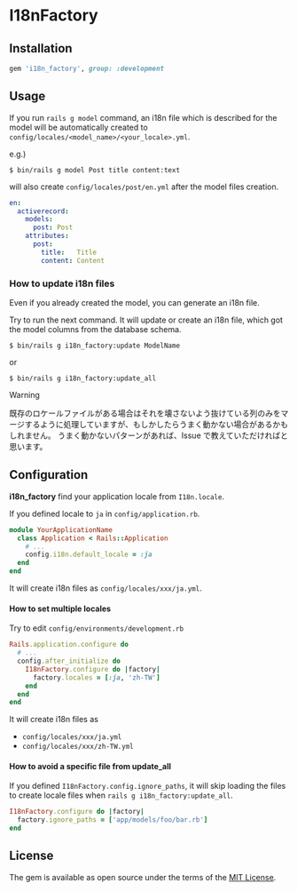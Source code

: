 # I18nFactory

## Installation

```rb
gem 'i18n_factory', group: :development
```

## Usage

If you run `rails g model` command, an i18n file which is described for the model will be automatically created to `config/locales/<model_name>/<your_locale>.yml`.

e.g.)

```
$ bin/rails g model Post title content:text 
```

will also create `config/locales/post/en.yml` after the model files creation.

```yml
en:
  activerecord:
    models:
      post: Post  
    attributes:
      post:
        title:   Title
        content: Content
```

### How to update i18n files

Even if you already created the model, you can generate an i18n file.

Try to run the next command. It will update or create an i18n file, which got the model columns from the database schema.

```
$ bin/rails g i18n_factory:update ModelName
```
or
```
$ bin/rails g i18n_factory:update_all
```

> [!WARNING]
> 既存のロケールファイルがある場合はそれを壊さないよう抜けている列のみをマージするように処理していますが、もしかしたらうまく動かない場合があるかもしれません。
> うまく動かないパターンがあれば、Issue で教えていただければと思います。

## Configuration

**i18n_factory** find your application locale from `I18n.locale`. 

If you defined locale to `ja` in `config/application.rb`.

```rb
module YourApplicationName
  class Application < Rails::Application
    # ...
    config.i18n.default_locale = :ja
  end
end
```

It will create i18n files as `config/locales/xxx/ja.yml`.


#### How to set multiple locales

Try to edit `config/environments/development.rb`
```rb
Rails.application.configure do
  # ...
  config.after_initialize do
    I18nFactory.configure do |factory|
      factory.locales = [:ja, 'zh-TW']
    end
  end
end
```

It will create i18n files as 
* `config/locales/xxx/ja.yml`
* `config/locales/xxx/zh-TW.yml`


#### How to avoid a specific file from update_all

If you defined `I18nFactory.config.ignore_paths`, it will skip loading the files to create locale files when `rails g i18n_factory:update_all`.

```rb
I18nFactory.configure do |factory|
  factory.ignore_paths = ['app/models/foo/bar.rb']
end
```


## License

The gem is available as open source under the terms of the [MIT License](https://opensource.org/licenses/MIT).
